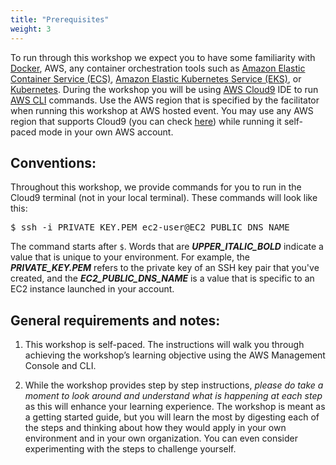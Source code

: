 ```yaml
---
title: "Prerequisites"
weight: 3
---
```


To run through this workshop we expect you to have some familiarity with [Docker](https://en.wikipedia.org/wiki/Docker_(software)), AWS, any container orchestration tools such as [Amazon Elastic Container Service (ECS)](https://aws.amazon.com/ecs), [Amazon Elastic Kubernetes Service (EKS)](https://aws.amazon.com/eks/), or [Kubernetes](https://kubernetes.io/). During the workshop you will be using [AWS Cloud9](https://aws.amazon.com/cloud9/) IDE to run [AWS CLI](https://aws.amazon.com/cli/) commands. Use the AWS region that is specified by the facilitator when running this workshop at AWS hosted event. You may use any AWS region that supports Cloud9 (you can check [here](https://aws.amazon.com/about-aws/global-infrastructure/regional-product-services/)) while running it self-paced mode in your own AWS account.

## Conventions:

Throughout this workshop, we provide commands for you to run in the Cloud9 terminal (not in your local terminal). These commands will look like this:

<pre>
$ ssh -i PRIVATE_KEY.PEM ec2-user@EC2_PUBLIC_DNS_NAME
</pre>

The command starts after `$`.  Words that are ***UPPER_ITALIC_BOLD*** indicate a value that is unique to your environment.  For example, the ***PRIVATE\_KEY.PEM*** refers to the private key of an SSH key pair that you've created, and the ***EC2\_PUBLIC\_DNS\_NAME*** is a value that is specific to an EC2 instance launched in your account.  

## General requirements and notes: 
 
1. This workshop is self-paced. The instructions will walk you through achieving the workshop’s learning objective using the AWS Management Console and CLI.

2. While the workshop provides step by step instructions, *please do take a moment to look around and understand what is happening at each step* as this will enhance your learning experience. The workshop is meant as a getting started guide, but you will learn the most by digesting each of the steps and thinking about how they would apply in your own environment and in your own organization. You can even consider experimenting with the steps to challenge yourself.